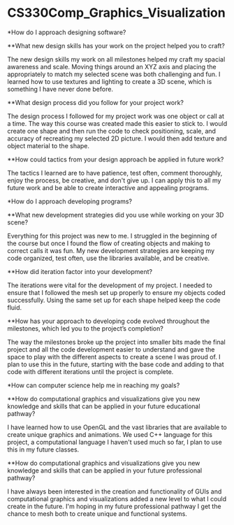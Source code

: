 # CS330Comp_Graphics_Visualization
*How do I approach designing software?

**What new design skills has your work on the project helped you to craft?

The new design skills my work on all milestones helped my craft my spacial awareness and scale. Moving things around an XYZ axis and placing the appropriately to match my selected scene was both challenging and fun. I learned how to use textures and lighting to create a 3D scene, which is something I have never done before. 

**What design process did you follow for your project work?

The design process I followed for my project work was one object or call at a time. The way this course was created made this easier to stick to. I would create one shape and then run the code to check positioning, scale, and accuracy of recreating my selected 2D picture. I would then add texture and object material to the shape. 

**How could tactics from your design approach be applied in future work?

The tactics I learned are to have patience, test often, comment thoroughly, enjoy the process, be creative, and don't give up. I can apply this to all my future work and be able to create interactive and appealing programs. 

*How do I approach developing programs?

**What new development strategies did you use while working on your 3D scene?

Everything for this project was new to me. I struggled in the beginning of the course but once I found the flow of creating objects and making to correct calls it was fun. My new development strategies are keeping my code organized, test often, use the libraries available, and be creative. 

**How did iteration factor into your development?

The iterations were vital for the development of my project. I needed to ensure that I followed the mesh set up properly to ensure my objects coded successfully. Using the same set up for each shape helped keep the code fluid. 

**How has your approach to developing code evolved throughout the milestones, which led you to the project’s completion?

The way the milestones broke up the project into smaller bits made the final project and all the code development easier to understand and gave the space to play with the different aspects to create a scene I was proud of. I plan to use this in the future, starting with the base code and adding to that code with different iterations until the project is complete. 

*How can computer science help me in reaching my goals?

**How do computational graphics and visualizations give you new knowledge and skills that can be applied in your future educational pathway?

I have learned how to use OpenGL and the vast libraries that are available to create unique graphics and animations. We used C++ language for this project, a computational language I haven't used much so far, I plan to use this in my future classes. 

**How do computational graphics and visualizations give you new knowledge and skills that can be applied in your future professional pathway?

I have always been interested in the creation and functionality of GUIs and computational graphics and visualizations added a new level to what I could create in the future. I'm hoping in my future professional pathway I get the chance to mesh both to create unique and functional systems. 
